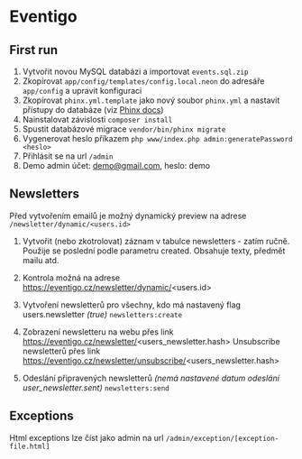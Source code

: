# Eventigo

## First run

1. Vytvořit novou MySQL databázi a importovat `events.sql.zip`
2. Zkopírovat `app/config/templates/config.local.neon` do adresáře `app/config` a upravit konfiguraci
3. Zkopírovat `phinx.yml.template` jako nový soubor `phinx.yml` a nastavit přístupy do databáze (viz [Phinx docs](http://docs.phinx.org/en/latest/configuration.html))
4. Nainstalovat závislosti `composer install`
5. Spustit databázové migrace `vendor/bin/phinx migrate`
6. Vygenerovat heslo příkazem `php www/index.php admin:generatePassword <heslo>`
7. Přihlásit se na url `/admin`
8. Demo admin účet: demo@gmail.com, heslo: demo


## Newsletters

Před vytvořením emailů je možný dynamický preview na adrese `/newsletter/dynamic/<users.id>`

1. Vytvořit (nebo zkotrolovat) záznam v tabulce newsletters - zatím ručně. Použije se poslední podle parametru created. Obsahuje texty, předmět mailu atd.

2. Kontrola možná na adrese https://eventigo.cz/newsletter/dynamic/<users.id>

3. Vytvoření newsletterů pro všechny, kdo má nastavený flag users.newsletter _(true)_
`
newsletters:create
`  

4. Zobrazení newsletteru na webu přes link https://eventigo.cz/newsletter/<users_newsletter.hash>
Unsubscribe newsletterů přes link https://eventigo.cz/newsletter/unsubscribe/<users_newsletter.hash>  
    
5. Odeslání připravených newsletterů _(nemá nastavené datum odeslání user_newsletter.sent)_
`
newsletters:send
`

## Exceptions

Html exceptions lze číst jako admin na url `/admin/exception/[exception-file.html]`

